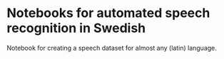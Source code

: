 # Notebooks for automated speech recognition in Swedish
Notebook for creating a speech dataset for almost any (latin) language. 

